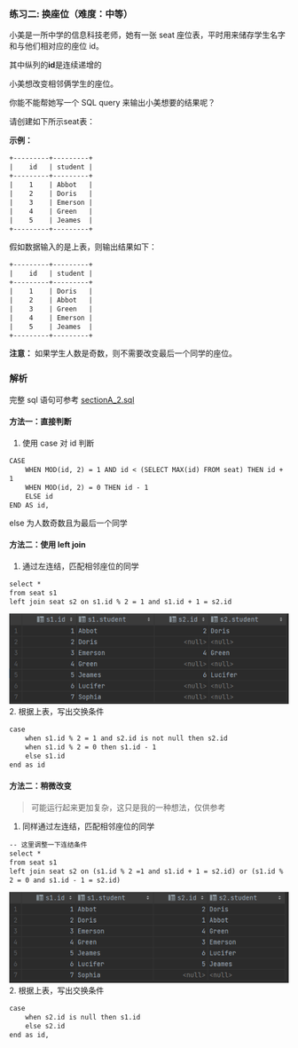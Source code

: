 ### 练习二: 换座位（难度：中等）

小美是一所中学的信息科技老师，她有一张 seat 座位表，平时用来储存学生名字和与他们相对应的座位 id。

其中纵列的**id**是连续递增的

小美想改变相邻俩学生的座位。

你能不能帮她写一个 SQL query 来输出小美想要的结果呢？

请创建如下所示seat表：

**示例：**

```plain
+---------+---------+
|    id   | student |
+---------+---------+
|    1    | Abbot   |
|    2    | Doris   |
|    3    | Emerson |
|    4    | Green   |
|    5    | Jeames  |
+---------+---------+
```
假如数据输入的是上表，则输出结果如下：
```plain
+---------+---------+
|    id   | student |
+---------+---------+
|    1    | Doris   |
|    2    | Abbot   |
|    3    | Green   |
|    4    | Emerson |
|    5    | Jeames  |
+---------+---------+
```
**注意：**
如果学生人数是奇数，则不需要改变最后一个同学的座位。

### 解析
完整 sql 语句可参考 [sectionA_2.sql](https://github.com/hd2yao/learn-sql/datawhale/wonderful-sql/sectionA-2/sectionA_2.sql)

#### 方法一：直接判断
1. 使用 case 对 id 判断
```mysql
CASE
    WHEN MOD(id, 2) = 1 AND id < (SELECT MAX(id) FROM seat) THEN id + 1
    WHEN MOD(id, 2) = 0 THEN id - 1
    ELSE id
END AS id,
```
else 为人数奇数且为最后一个同学


#### 方法二：使用 left join
1. 通过左连结，匹配相邻座位的同学
```mysql
select *
from seat s1
left join seat s2 on s1.id % 2 = 1 and s1.id + 1 = s2.id
```
![function2-1](function2-1.png)
2. 根据上表，写出交换条件
```mysql
case
    when s1.id % 2 = 1 and s2.id is not null then s2.id
    when s1.id % 2 = 0 then s1.id - 1
    else s1.id
end as id
```

#### 方法二：稍微改变
> 可能运行起来更加复杂，这只是我的一种想法，仅供参考
1. 同样通过左连结，匹配相邻座位的同学
```mysql
-- 这里调整一下连结条件
select *
from seat s1
left join seat s2 on (s1.id % 2 =1 and s1.id + 1 = s2.id) or (s1.id % 2 = 0 and s1.id - 1 = s2.id)
```
![function2-2](function2-2.png)
2. 根据上表，写出交换条件
```mysql
case
    when s2.id is null then s1.id
    else s2.id
end as id,
```